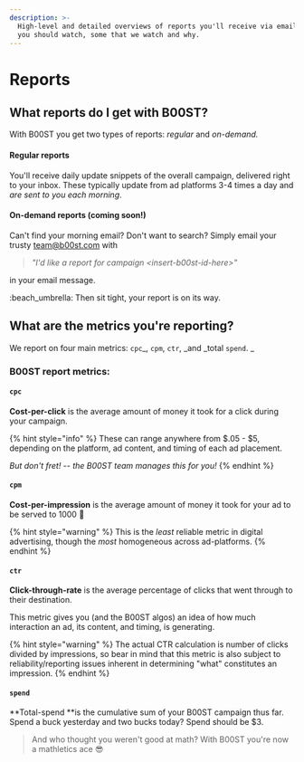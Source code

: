 ```yaml
---
description: >-
  High-level and detailed overviews of reports you'll receive via email, metrics
  you should watch, some that we watch and why.
---
```


# Reports

## What reports do I get with B00ST?&#x20;

With B00ST you get two types of reports: _regular_ and _on-demand._

#### Regular reports

You'll receive daily update snippets of the overall campaign, delivered right to your inbox. These typically update from ad platforms 3-4 times a day and _are sent to you each morning_.

#### On-demand reports (coming soon!)

Can't find your morning email? Don't want to search? Simply email your trusty team@b00st.com with&#x20;

> _"I'd like a report for campaign \<insert-b00st-id-here>"_

in your email message.&#x20;

:beach\_umbrella: Then sit tight, your report is on its way.&#x20;

## What are the metrics you're reporting?&#x20;

We report on four main metrics: `cpc`_, `cpm`, `ctr`, _and _total `spend`. _

### B00ST report metrics:

#### `cpc`

**Cost-per-click** is the average amount of money it took for a click during your campaign.&#x20;

{% hint style="info" %}
These can range anywhere from $.05 - $5, depending on the platform,  ad content, and timing of each ad placement.

_But don't fret!_ -- _the B00ST team manages this for you!_&#x20;
{% endhint %}

#### `cpm`

**Cost-per-impression** is the average amount of money it took for your ad to be served to 1000 :eyes:&#x20;

{% hint style="warning" %}
This is the _least_ reliable metric in digital advertising, though the _most_ homogeneous across ad-platforms.
{% endhint %}

#### `ctr`

**Click-through-rate** is the average percentage of clicks that went through to their destination.&#x20;

This metric gives you (and the B00ST algos) an idea of how much interaction an ad, its content, and timing, is generating.

{% hint style="warning" %}
The actual CTR calculation is number of clicks divided by impressions, so bear in mind that this metric is also subject to reliability/reporting issues inherent in determining "what" constitutes an impression.
{% endhint %}

#### `spend`

**Total-spend **is the cumulative sum of your B00ST campaign thus far. Spend a buck yesterday and two bucks today? Spend should be $3.&#x20;

> And who thought you weren't good at math? With B00ST you're now a mathletics ace :sunglasses:&#x20;



